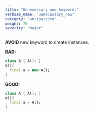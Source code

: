 ```yaml
---
title: "Unnecessary new keyword."
verbose_name: "unnecessary_new"
category: "antipattern"
weight: 70
severity: "major"
---
```

**AVOID** new keyword to create instances.

**BAD:**
```dart
class A { A(); }
m(){
  final a = new A();
}
```

**GOOD:**
```dart
class A { A(); }
m(){
  final a = A();
}
```
